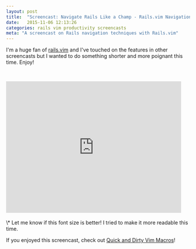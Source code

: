 ```yaml
---
layout: post
title:  "Screencast: Navigate Rails Like a Champ - Rails.vim Navigation Highlights"
date:   2015-11-06 12:13:26
categories: rails vim productivity screencasts
meta: "A screencast on Rails navigation techniques with Rails.vim"
---
```

I'm a huge fan of [rails.vim][railsvim] and I've touched on the features in
other screencasts but I wanted to do something shorter and more poignant this
time. Enjoy!

<div class="bt-video-container" style="position:relative;padding-bottom:75.00%;padding-top:30px;height:0;overflow:hidden"><iframe width="480" height="360" src="https://www.youtube.com/embed/8Ag8xtaUh9E?rel=0" frameborder="0" allowfullscreen=""></iframe></div>
\* Let me know if this font size is better! I tried to make it more readable this time.


If you enjoyed this screencast, check out [Quick and Dirty Vim Macros][new-screencast]!

[railsvim]: https://github.com/tpope/vim-rails
[new-screencast]: http://blog.paulrugelhiatt.com/rails/vim/productivity/2015/01/19/screencast-quick-and-dirty-vim-macros.html
